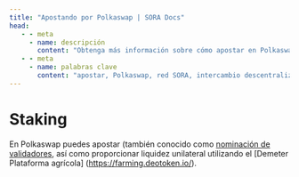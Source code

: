 ```yaml
---
title: "Apostando por Polkaswap | SORA Docs"
head:
   - - meta
     - name: descripción
       content: "Obtenga más información sobre cómo apostar en Polkaswap, el intercambio descentralizado de la red SORA. Descubra cómo funciona el apostar, los beneficios de apostar sus activos y el proceso paso a paso para participar en apostar y ganar recompensas en Polkaswap"
   - - meta
     - name: palabras clave
       content: "apostar, Polkaswap, red SORA, intercambio descentralizado, beneficios de apostar, ganar recompensas"
---
```


# Staking

En Polkaswap puedes apostar (también conocido como [nominación de
validadores](nominating-validators.md), así como proporcionar
liquidez unilateral utilizando el [Demeter
Plataforma agrícola] (https://farming.deotoken.io/).

<!-- @include: snippet-demeter-stake-polkaswap.md -->
